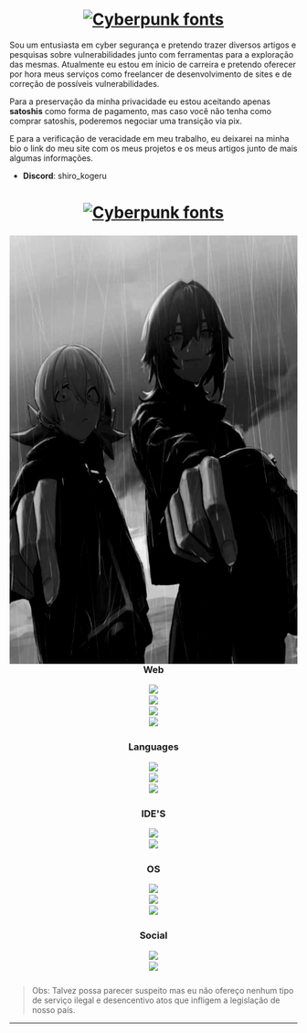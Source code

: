 <div class="content">
 
<div align="center">
<h1><a href="https://www.fontspace.com/category/cyberpunk"><img src="https://see.fontimg.com/api/rf5/GOPdO/MGE0ZTA3NzcxOGNjNGFjMGJhZGZjZWM2ZDVkYmVjNTAudHRm/a29nZXJ1/sdglitchrobotdemo.png?r=fs&h=68&w=1000&fg=FFFFFF&bg=FFFFFF&tb=1&s=68" alt="Cyberpunk fonts"></a></h1>
</div>

Sou um entusiasta em cyber segurança e pretendo trazer diversos artigos e pesquisas sobre vulnerabilidades junto com ferramentas para a exploração das mesmas. Atualmente eu estou em ínicio de carreira e pretendo oferecer por hora meus serviços como freelancer de desenvolvimento de sites e de correção de possíveis vulnerabilidades.

Para a preservação da minha privacidade eu estou aceitando apenas **satoshis** como forma de pagamento, mas
caso você não tenha como comprar satoshis, poderemos negociar uma transição via pix.

E para a verificação de veracidade em meu trabalho, eu deixarei na minha bio o link do meu site com os meus projetos e os meus artigos junto de mais algumas informações.



* **Discord**: shiro_kogeru
  
<div align="center">
<h1><a href="https://www.fontspace.com/category/cyberpunk"><img src="https://see.fontimg.com/api/rf5/GOPdO/MGE0ZTA3NzcxOGNjNGFjMGJhZGZjZWM2ZDVkYmVjNTAudHRm/c2tpbGxz/sdglitchrobotdemo.png?r=fs&h=68&w=1000&fg=FFFFFF&bg=FFFFFF&tb=1&s=68" alt="Cyberpunk fonts"></a></h1>
</div>

###

<img align="right" width="610" height="750" src="banner.jpg"/>

###

<div align="center">
  <h3>Web</h3>
  <img src="https://img.shields.io/badge/Sass-black?style=for-the-badge&logo=sass&logoColor=white"><br>
  <img src="https://img.shields.io/badge/HTML-black?style=for-the-badge&logo=html5&logoColor=white"><br>
  <img src="https://img.shields.io/badge/JavaScript-black?style=for-the-badge&logo=javascript&logoColor=white"><br>
  <img src="https://img.shields.io/badge/TypeScript-black?style=for-the-badge&logo=typescript&logoColor=white">
</div>

####

<div align="center">
  <h3>Languages</h3> 
  <img src="https://img.shields.io/badge/C-black?style=for-the-badge&logo=c&logoColor=white"><br>
  <img src="https://img.shields.io/badge/Python-black?style=for-the-badge&logo=python&logoColor=white"><br>
  <img src="https://img.shields.io/badge/Markdown-000000?style=for-the-badge&logo=markdown&logoColor=white">
</div>

###

<div align="center">
  <h3>IDE'S</h3>
  <img src="https://img.shields.io/badge/PyCharm-black?&style=for-the-badge&logo=PyCharm&logoColor=white"><br>
  <img src="https://img.shields.io/badge/Visual_Studio_Code-black?style=for-the-badge&logo=visual%20studio%20code&logoColor=white">
</div>

###

<div align="center">
  <h3>OS</h3>
  <img src="https://img.shields.io/badge/Linux-black?style=for-the-badge&logo=linux&logoColor=white"><br>
  <img src="https://img.shields.io/badge/Debian-black?style=for-the-badge&logo=debian&logoColor=white"><br>
  <img src="https://img.shields.io/badge/Kali_Linux-black?style=for-the-badge&logo=kali-linux&logoColor=white">
</div>

###

<div align="center">
 <h3>Social</h3>
 <img src="https://img.shields.io/badge/GitHub-black?style=for-the-badge&logo=github&logoColor=white"><br>
 <img src="https://img.shields.io/badge/Discord-black?style=for-the-badge&logo=discord&logoColor=white"><br>
</div>

###

> Obs: Talvez possa parecer suspeito mas eu não ofereço nenhum tipo de serviço ilegal e desencentivo atos que infligem a legislação de nosso país.
<hr>
</div>
